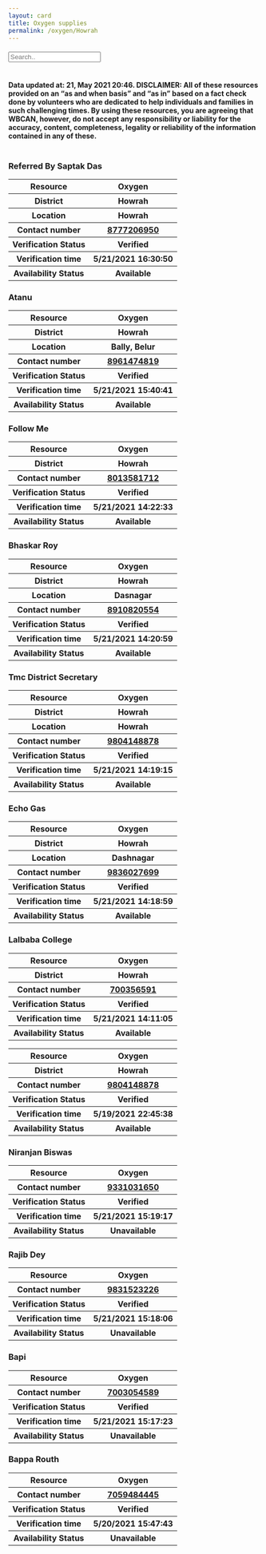 ```yaml
---
layout: card
title: Oxygen supplies
permalink: /oxygen/Howrah
---
```


 <div style="margin-top: 20px; text-align: left; border: none;">
<input type="text" id="myInput" onkeyup="myFunction()" placeholder="Search..">
 <br><br>
<div class="text_foot"><h4> Data updated at: 21, May 2021 20:46. DISCLAIMER: All of these resources provided on an “as and when basis” and “as in” based on a fact check done by volunteers who are dedicated to help individuals and families in such challenging times. By using these resources, you are agreeing that WBCAN, however, do not accept any responsibility or liability for the accuracy, content, completeness, legality or reliability of the information contained in any of these. </h4> </div></div>
<div class="row">
<div class="column">

<div class="card_av" id = "div1">
	<h3>Referred By Saptak Das</h3>
	<div class="info">
		<table>
			<tr><th>Resource</th><th>Oxygen</th></tr>
			<tr><th>District</th><th>Howrah</th></tr>
			<tr><th>Location</th><th>Howrah</th></tr>
			<tr><th>Contact number</th><th><a href="tel:8777206950">8777206950</a></th></tr>
			<tr><th>Verification  Status</th><th>Verified</th></tr>
			<tr><th>Verification time</th><th>5/21/2021 16:30:50</th></tr>
			<tr><th>Availability Status</th><th>Available</th></tr>
		</table>
	</div>
</div>

<div class="card_av">
<h3>Atanu</h3>

<div class="info"><table>
<tr><th>Resource</th><th>Oxygen</th></tr>
<tr><th>District</th><th>Howrah</th></tr>
<tr><th>Location</th><th>Bally, Belur</th></tr>
<tr><th>Contact number</th><th><a href="tel:8961474819">8961474819</a></th></tr>
<tr><th>Verification  Status</th><th>Verified</th></tr>
<tr><th>Verification time</th><th>5/21/2021 15:40:41</th></tr>
<tr><th>Availability Status</th><th>Available</th></tr>
</table></div></div>
<div class="card_av">
<h3>Follow Me</h3>

<div class="info"><table>
<tr><th>Resource</th><th>Oxygen</th></tr>
<tr><th>District</th><th>Howrah</th></tr>
<tr><th>Contact number</th><th><a href="tel:8013581712">8013581712</a></th></tr>
<tr><th>Verification  Status</th><th>Verified</th></tr>
<tr><th>Verification time</th><th>5/21/2021 14:22:33</th></tr>
<tr><th>Availability Status</th><th>Available</th></tr>
</table></div></div>
<div class="card_av">
<h3>Bhaskar Roy</h3>

<div class="info"><table>
<tr><th>Resource</th><th>Oxygen</th></tr>
<tr><th>District</th><th>Howrah</th></tr>
<tr><th>Location</th><th>Dasnagar</th></tr>
<tr><th>Contact number</th><th><a href="tel:8910820554">8910820554</a></th></tr>
<tr><th>Verification  Status</th><th>Verified</th></tr>
<tr><th>Verification time</th><th>5/21/2021 14:20:59</th></tr>
<tr><th>Availability Status</th><th>Available</th></tr>
</table></div></div>
<div class="card_av">
<h3>Tmc District Secretary</h3>

<div class="info"><table>
<tr><th>Resource</th><th>Oxygen</th></tr>
<tr><th>District</th><th>Howrah</th></tr>
<tr><th>Location</th><th>Howrah</th></tr>
<tr><th>Contact number</th><th><a href="tel:9804148878">9804148878</a></th></tr>
<tr><th>Verification  Status</th><th>Verified</th></tr>
<tr><th>Verification time</th><th>5/21/2021 14:19:15</th></tr>
<tr><th>Availability Status</th><th>Available</th></tr>
</table></div></div>
<div class="card_av">
<h3>Echo Gas</h3>

<div class="info"><table>
<tr><th>Resource</th><th>Oxygen</th></tr>
<tr><th>District</th><th>Howrah</th></tr>
<tr><th>Location</th><th>Dashnagar</th></tr>
<tr><th>Contact number</th><th><a href="tel:9836027699">9836027699</a></th></tr>
<tr><th>Verification  Status</th><th>Verified</th></tr>
<tr><th>Verification time</th><th>5/21/2021 14:18:59</th></tr>
<tr><th>Availability Status</th><th>Available</th></tr>
</table></div></div>
<div class="card_av">
<h3>Lalbaba College</h3>

<div class="info"><table>
<tr><th>Resource</th><th>Oxygen</th></tr>
<tr><th>District</th><th>Howrah</th></tr>
<tr><th>Contact number</th><th><a href="tel:700356591">700356591</a></th></tr>
<tr><th>Verification  Status</th><th>Verified</th></tr>
<tr><th>Verification time</th><th>5/21/2021 14:11:05</th></tr>
<tr><th>Availability Status</th><th>Available</th></tr>
</table></div></div>
<div class="card_av">
<div class="info"><table>
<tr><th>Resource</th><th>Oxygen</th></tr>
<tr><th>District</th><th>Howrah</th></tr>
<tr><th>Contact number</th><th><a href="tel:9804148878">9804148878</a></th></tr>
<tr><th>Verification  Status</th><th>Verified</th></tr>
<tr><th>Verification time</th><th>5/19/2021 22:45:38</th></tr>
<tr><th>Availability Status</th><th>Available</th></tr>
</table></div></div>
<div class="card_nav">
<h3>Niranjan Biswas</h3>

<div class="info"><table>
<tr><th>Resource</th><th>Oxygen</th></tr>
<tr><th>Contact number</th><th><a href="tel:9331031650">9331031650</a></th></tr>
<tr><th>Verification  Status</th><th>Verified</th></tr>
<tr><th>Verification time</th><th>5/21/2021 15:19:17</th></tr>
<tr><th>Availability Status</th><th>Unavailable</th></tr>
</table></div></div>
<div class="card_nav">
<h3>Rajib Dey</h3>

<div class="info"><table>
<tr><th>Resource</th><th>Oxygen</th></tr>
<tr><th>Contact number</th><th><a href="tel:9831523226">9831523226</a></th></tr>
<tr><th>Verification  Status</th><th>Verified</th></tr>
<tr><th>Verification time</th><th>5/21/2021 15:18:06</th></tr>
<tr><th>Availability Status</th><th>Unavailable</th></tr>
</table></div></div>
<div class="card_nav">
<h3>Bapi</h3>

<div class="info"><table>
<tr><th>Resource</th><th>Oxygen</th></tr>
<tr><th>Contact number</th><th><a href="tel:7003054589">7003054589</a></th></tr>
<tr><th>Verification  Status</th><th>Verified</th></tr>
<tr><th>Verification time</th><th>5/21/2021 15:17:23</th></tr>
<tr><th>Availability Status</th><th>Unavailable</th></tr>
</table></div></div>
<div class="card_nav">
<h3>Bappa Routh</h3>

<div class="info"><table>
<tr><th>Resource</th><th>Oxygen</th></tr>
<tr><th>Contact number</th><th><a href="tel:7059484445">7059484445</a></th></tr>
<tr><th>Verification  Status</th><th>Verified</th></tr>
<tr><th>Verification time</th><th>5/20/2021 15:47:43</th></tr>
<tr><th>Availability Status</th><th>Unavailable</th></tr>
</table></div></div>
</div>
</div>